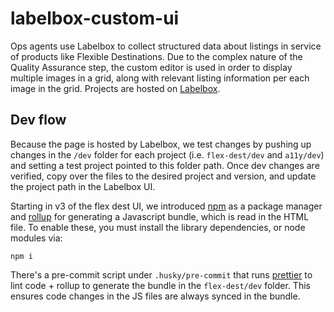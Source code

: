 # labelbox-custom-ui

Ops agents use Labelbox to collect structured data about listings in service of products like Flexible Destinations. Due to the complex nature of the Quality Assurance step, the custom editor is used in order to display multiple images in a grid, along with relevant listing information per each image in the grid. Projects are hosted on [Labelbox](https://app.labelbox.com/projects). 

## Dev flow

Because the page is hosted by Labelbox, we test changes by pushing up changes in the `/dev` folder for each project (i.e. `flex-dest/dev` and `a11y/dev`) and setting a test project pointed to this folder path. Once dev changes are verified, copy over the files to the desired project and version, and update the project path in the Labelbox UI. 

Starting in v3 of the flex dest UI, we introduced [npm](https://www.npmjs.com/) as a package manager and [rollup](https://rollupjs.org/guide/en/) for generating a Javascript bundle, which is read in the HTML file. To enable these, you must install the library dependencies, or node modules via:

`npm i`

There's a pre-commit script under `.husky/pre-commit` that runs [prettier](https://prettier.io/) to lint code + rollup to generate the bundle in the `flex-dest/dev` folder. This ensures code changes in the JS files are always synced in the bundle.